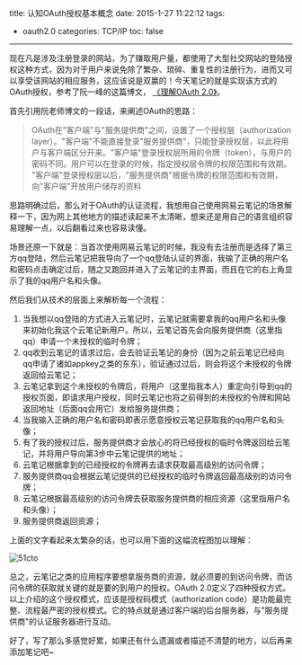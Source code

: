 title: 认知OAuth授权基本概念
date: 2015-1-27 11:22:12
tags:
- oauth2.0
categories: TCP/IP
toc: false
---

现在凡是涉及注册登录的网站，为了赚取用户量，都使用了大型社交网站的登陆授权这种方式，因为对于用户来说免除了繁杂、琐碎、重复性的注册行为，进而又可以享受该网站的相应服务，这应该说是双赢的！今天笔记的就是实现该方式的OAuth授权，参考了阮一峰的这篇博文， [《理解OAuth 2.0》](http://www.ruanyifeng.com/blog/2014/05/oauth_2_0.html "ruan")。<!-- more -->

首先引用阮老师博文的一段话，来阐述OAuth的思路：
 >OAuth在"客户端"与"服务提供商"之间，设置了一个授权层（authorization layer）。"客户端"不能直接登录"服务提供商"，只能登录授权层，以此将用户与客户端区分开来。"客户端"登录授权层所用的令牌（token），与用户的密码不同。用户可以在登录的时候，指定授权层令牌的权限范围和有效期。
"客户端"登录授权层以后，"服务提供商"根据令牌的权限范围和有效期，向"客户端"开放用户储存的资料

思路明确过后，那么对于OAuth的认证流程，我想用自己使用网易云笔记的场景解释一下，因为网上其他地方的描述读起来不太清晰，想来还是用自己的语言组织容易理解一点，以后翻看过来也容易读懂。

场景还原一下就是：当首次使用网易云笔记的时候，我没有去注册而是选择了第三方qq登陆，然后云笔记把我导向了一个qq登陆认证的界面，我输了正确的用户名和密码点击确定过后，随之又跑回并进入了云笔记的主界面，而且在它的右上角显示了我的qq用户名和头像。

然后我们从技术的层面上来解析每一个流程：

1. 当我想以qq登陆的方式进入云笔记时，云笔记就需要拿我的qq用户名和头像来初始化我这个云笔记新用户。所以，云笔记首先会向服务提供商（这里指qq）申请一个未授权的临时令牌；
2. qq收到云笔记的请求过后，会去验证云笔记的身份（因为之前云笔记已经向qq申请了诸如appkey之类的东东），验证通过过后，则会将这个未授权的令牌返回给云笔记；
3. 云笔记拿到这个未授权的令牌后，将用户（这里指我本人）重定向引导到qq的授权页面，即请求用户授权，同时云笔记也将之前得到的未授权的令牌和网站返回地址（后面qq会用它）发给服务提供商；
4. 当我输入正确的用户名和密码即表示愿意授权云笔记获取我的qq用户名和头像；
5. 有了我的授权过后，服务提供商才会放心的将已经授权的临时令牌返回给云笔记，并将用户导向第3步中云笔记提供的地址；
6. 云笔记根据拿到的已经授权的令牌再去请求获取最高级别的访问令牌；
7. 服务提供商qq会根据云笔记提供的已经授权的临时令牌返回最高级别的访问令牌；
8. 云笔记根据最高级别的访问令牌去获取服务提供商的相应资源（这里指用户名和头像）；
9. 服务提供商返回资源；

上面的文字看起来太繁杂的话，也可以用下面的这幅流程图加以理解：

![](http://img2.tuicool.com/quERVf.jpg "51cto")

总之，云笔记之类的应用程序要想拿服务商的资源，就必须要的到访问令牌，而访问令牌的获取就关键的就是要的到用户的授权。OAuth 2.0定义了四种授权方式。以上介绍的这个授权模式，应该是授权码模式（authorization code）是功能最完整、流程最严密的授权模式。它的特点就是通过客户端的后台服务器，与"服务提供商"的认证服务器进行互动。

好了，写了那么多感觉好累，如果还有什么遗漏或者描述不清楚的地方，以后再来添加笔记吧~